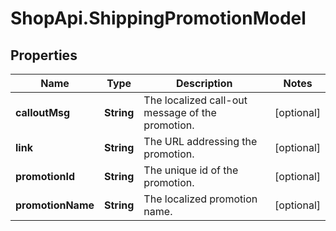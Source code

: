 # ShopApi.ShippingPromotionModel

## Properties
Name | Type | Description | Notes
------------ | ------------- | ------------- | -------------
**calloutMsg** | **String** | The localized call-out message of the promotion. | [optional] 
**link** | **String** | The URL addressing the promotion. | [optional] 
**promotionId** | **String** | The unique id of the promotion. | [optional] 
**promotionName** | **String** | The localized promotion name. | [optional] 


